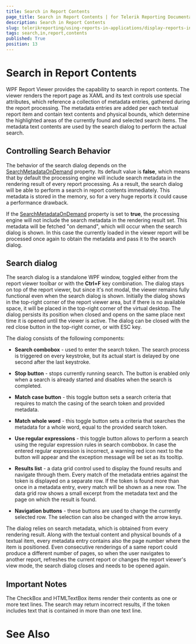 ```yaml
---
title: Search in Report Contents
page_title: Search in Report Contents | for Telerik Reporting Documentation
description: Search in Report Contents
slug: telerikreporting/using-reports-in-applications/display-reports-in-applications/wpf-application/search-in-report-contents
tags: search,in,report,contents
published: True
position: 13
---
```


# Search in Report Contents



WPF Report Viewer provides the capability to search in report contents. The viewer renders the report page as XAML and its text controls use special attributes,
        which reference a collection of metadata entries, gathered during the report processing. The metadata entries are added per each textual report item and contain text contents and physical bounds, which determine
        the highlighted areas of the currently found and selected search items. The metadata text contents are used by the search dialog to perform the actual search.
      

## Controlling Search Behavior

The behavior of the search dialog depends on the [SearchMetadataOnDemand](/reporting/api/Telerik.ReportViewer.Wpf#collapsible-Telerik_ReportViewer_Wpf_SearchMetadataOnDemand) property.
          Its default value is __false__, which means that by default the processing engine will include search metadata in the rendering result of every
          report processing. As a result, the search dialog will be able to perform a search in report contents immediately.
          This metadata is stored in the memory, so for a very huge reports it could cause a performance drawback.
        

If the [SearchMetadataOnDemand](/reporting/api/Telerik.ReportViewer.Wpf#collapsible-Telerik_ReportViewer_Wpf_SearchMetadataOnDemand) property is set to
          __true__, the processing engine will not include the search metadata in the rendering result set. This metadata will be fetched "on demand",
          which will occur when the search dialog is shown. In this case the currently loaded in the viewer report will be processed once again to obtain the metadata and pass it
          to the search dialog.
        

## Search dialog

The search dialog is a standalone WPF window, toggled either from the report viewer toolbar or with the __Ctrl+F__ key combination.
          The dialog stays on top of the report viewer, but since it's not modal, the viewer remains fully functional even when the search dialog is shown.
          Initially the dialog shows in the top-right corner of the report viewer area, but if there is no available space, it will be placed in the top-right corner of the virtual desktop.
          The dialog persists its position when closed and opens on the same place next time it is opened until the viewer is active. The dialog can be closed with the red close button in the top-right corner, or with ESC key.
        

The dialog consists of the following components:
        

* __Search combobox__ - used to enter the search token. The search process is triggered on every keystroke, but its actual start is delayed by one second after the last keystroke.
            

* __Stop button__ - stops currently running search. The button is enabled only when a search is already started and disables when the search is completed.
            

* __Match case button__ - this toggle button sets a search criteria that requires to match the casing of the search token and provided metadata.
            

* __Match whole word__ - this toggle button sets a criteria that searches the metadata for a whole word, equal to the provided search token.
            

* __Use regular expressions__ - this toggle button allows to perform a search using the regular expression rules in search combobox.
              In case the entered regular expression is incorrect, a warning red icon next to the button will appear and the exception message will be set as its tooltip.
            

* __Results list__ - a data grid control used to display the found results and navigate through them.
              Every match of the metadata entries against the token is displayed on a separate row. If the token is found more than once in a metadata entry, every match will be shown as a new row.
              The data grid row shows a small excerpt from the metadata text and the page on which the result is found.
            

* __Navigation buttons__ - these buttons are used to change the currently selected row. The selection can also be changed with the arrow keys.
            

The dialog relies on search metadata, which is obtained from every rendering result. Along with the textual content and physical bounds of a textual item,
          every metadata entry contains also the page number where the item is positioned. Even consecutive renderings of a same report could produce a different number of pages,
          so when the user navigates to another report, refreshes the current report or changes the report viewer's view mode, the search dialog closes and needs to be opened again.
        

## Important Notes

The CheckBox and HTMLTextBox items render their contents as one or more text lines. The search may return incorrect results, if the token includes text that is contained in more than one text line.
        

# See Also

